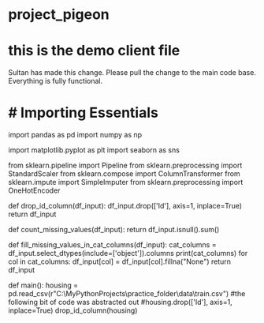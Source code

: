 # project_pigeon


# this is the demo client file

Sultan has made this change. Please pull the change to the main code base. Everything is fully functional.

# # Importing Essentials
import pandas as pd
import numpy as np

import matplotlib.pyplot as plt
import seaborn as sns

from sklearn.pipeline import Pipeline
from sklearn.preprocessing import StandardScaler
from sklearn.compose import ColumnTransformer
from sklearn.impute import SimpleImputer
from sklearn.preprocessing import OneHotEncoder

def drop_id_column(df_input):
    df_input.drop(['Id'], axis=1, inplace=True)
    return df_input

def count_missing_values(df_input):
    return df_input.isnull().sum()

def fill_missing_values_in_cat_columns(df_input):
    cat_columns = df_input.select_dtypes(include=['object']).columns
    print(cat_columns)
    for col in cat_columns:
        df_input[col] = df_input[col].fillna("None")
    return df_input

def main():
    housing = pd.read_csv(r"C:\MyPythonProjects\practice_folder\data\train.csv")
    #the following bit of code was abstracted out
    #housing.drop(['Id'], axis=1, inplace=True)
    drop_id_column(housing)
